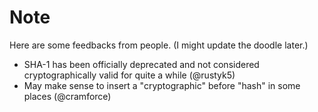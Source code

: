 # Note  

Here are some feedbacks from people. (I might update the doodle later.)
- SHA-1 has been officially deprecated and not considered cryptographically valid for quite a while (@rustyk5)
- May make sense to insert a "cryptographic" before "hash" in some places (@cramforce)